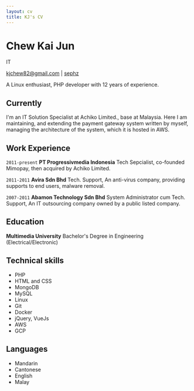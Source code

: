 ```yaml
---
layout: cv
title: KJ's CV
---
```

# Chew Kai Jun
IT

<div id="webaddress">
<a href="mailto:kjchew82@gmail.com">kjchew82@gmail.com</a>
|
<i class="fa fa-github"></i> <a href="http://github.com/sephz">sephz</a>
</div>

A Linux enthusiast, PHP developer with 12 years of experience.

## Currently

I'm an IT Solution Specialist at Achiko Limited., base at Malaysia. Here I am maintaining, and extending the payment gateway system written by myself, managing the architecture of the system, which it is hosted in AWS.

## Work Experience

`2011-present` 
__PT Progressivmedia Indonesia__ Tech Sepcialist, co-founded Mimopay, then acquired by Achiko Limited.

`2011-2011`
__Avira Sdn Bhd__ Tech. Support, An anti-virus company, providing supports to end users, malware removal.

`2007-2011`
__Abamon Technology Sdn Bhd__ System Administrator cum Tech. Support, An IT outsourcing company owned by a public listed company. 

## Education
__Multimedia University__  Bachelor's Degree in Engineering (Electrical/Electronic)

## Technical skills

* PHP
* HTML and CSS
* MongoDB
* MySQL
* Linux
* Git
* Docker
* jQuery, VueJs
* AWS
* GCP

## Languages

* Mandarin
* Cantonese
* English
* Malay


